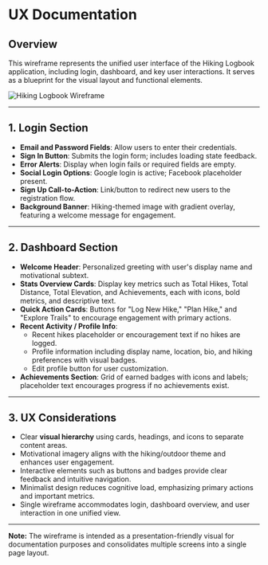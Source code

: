 # UX Documentation

## Overview

This wireframe represents the unified user interface of the Hiking Logbook application, including login, dashboard, and key user interactions. It serves as a blueprint for the visual layout and functional elements.

![Hiking Logbook Wireframe](../wireframe.png)

---

## 1. Login Section

- **Email and Password Fields**: Allow users to enter their credentials.
- **Sign In Button**: Submits the login form; includes loading state feedback.
- **Error Alerts**: Display when login fails or required fields are empty.
- **Social Login Options**: Google login is active; Facebook placeholder present.
- **Sign Up Call-to-Action**: Link/button to redirect new users to the registration flow.
- **Background Banner**: Hiking-themed image with gradient overlay, featuring a welcome message for engagement.

---

## 2. Dashboard Section

- **Welcome Header**: Personalized greeting with user's display name and motivational subtext.
- **Stats Overview Cards**: Display key metrics such as Total Hikes, Total Distance, Total Elevation, and Achievements, each with icons, bold metrics, and descriptive text.
- **Quick Action Cards**: Buttons for "Log New Hike," "Plan Hike," and "Explore Trails" to encourage engagement with primary actions.
- **Recent Activity / Profile Info**:
  - Recent hikes placeholder or encouragement text if no hikes are logged.
  - Profile information including display name, location, bio, and hiking preferences with visual badges.
  - Edit profile button for user customization.
- **Achievements Section**: Grid of earned badges with icons and labels; placeholder text encourages progress if no achievements exist.

---

## 3. UX Considerations

- Clear **visual hierarchy** using cards, headings, and icons to separate content areas.
- Motivational imagery aligns with the hiking/outdoor theme and enhances user engagement.
- Interactive elements such as buttons and badges provide clear feedback and intuitive navigation.
- Minimalist design reduces cognitive load, emphasizing primary actions and important metrics.
- Single wireframe accommodates login, dashboard overview, and user interaction in one unified view.

---

**Note:** The wireframe is intended as a presentation-friendly visual for documentation purposes and consolidates multiple screens into a single page layout.
